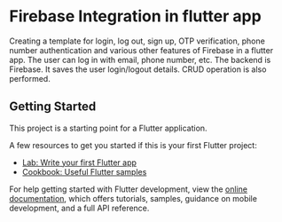 # Firebase Integration in flutter app

Creating a template for login, log out, sign up, OTP verification, phone number authentication and various other features of Firebase in a flutter app. The user can log in with email, phone number, etc. The backend is Firebase. It saves the user login/logout details. CRUD operation is also performed.

## Getting Started

This project is a starting point for a Flutter application.

A few resources to get you started if this is your first Flutter project:

- [Lab: Write your first Flutter app](https://docs.flutter.dev/get-started/codelab)
- [Cookbook: Useful Flutter samples](https://docs.flutter.dev/cookbook)

For help getting started with Flutter development, view the
[online documentation](https://docs.flutter.dev/), which offers tutorials,
samples, guidance on mobile development, and a full API reference.
